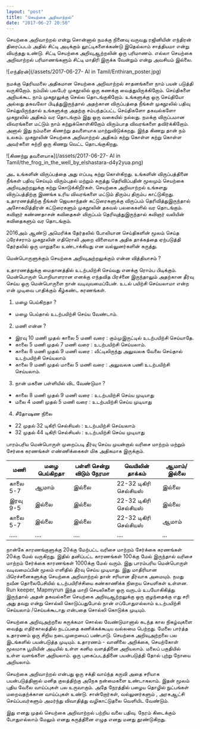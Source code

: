 ```yaml
---
layout: "post"
title: "செயற்கை அறிவாற்றல்"
date: "2017-06-27 20:50"
---
```


செயற்கை அறிவாற்றல் என்று சொன்னால் நமக்கு நினைவு வருவது ரஜினியின் எந்திரன் திரைப்படம் அதில் சிட்டி அடிக்கும் லூட்டிகளைக்கண்டு இதெல்லாம் சாத்தியமா என்று வியந்தது உண்டு. சிட்டி செயற்கை அறிவுஆற்றலின் ஒரு பரிமாணம். எல்லா செயற்கை அறிவாற்றல் பரிமாணங்களும் சிட்டி மாதிரி இருக்க வேன்றும் என்று அவசியம் இல்லை.

![எந்திரன்](/assets/2017-06-27- AI in Tamil/Enthiran_poster.jpg)

நமக்கு தெரியமலை அதிகமான செயற்கை அறிவாற்றல் சாதனங்களை நாம் பயன் படுத்தி வருகிறோம். நம்மில் பலபேர் முகநூலில் ஒரு கணக்கு வைத்துயிருக்கிறோம். செய்திகளை அறியக்கூட நாம் முகநூலுக்கு செல்ல தொடங்குகிறோம். உங்களுக்கு ஒரு செய்தியோ அல்லது தகவலோ பிடித்துஇருந்தால் அதற்கான விருப்பத்தை நீங்கள் முகநூலில் பதிவு செய்துயிருந்தால் உங்களுக்கு அதற்கு சம்பந்தப்பட்ட செய்திகளோ தகவல்களோ முகநூலில் அதிகம் வர தொடங்கும் இது ஒரு வகையில் நல்லது. நமக்கு விருப்பமான விவரங்களை மட்டும் நாம் கற்றுக்கொள்கிறோம் விரும்பாத விவரங்களை தவிர்க்கிறோம். அனால் இது நம்மளை கிணற்று தவளையாக மாற்றுவிடுக்கறது. இந்த கிணறு தான் நம் உலகம். முகநூலின் செயற்கை அறிவாற்றல் அதிகம் கற்று கொள்ள கற்று கொள்ள அவர்களை சுற்றி ஒரு கிணறு வெட்ட தொடங்குகிறது.

![கிணற்று தவளையாக](/assets/2017-06-27- AI in Tamil/the_frog_in_the_well_by_elshastara-d4y2yua.png)

அட உங்களின் விருப்பத்தை அது எப்படி கற்று கொள்கிறது. உங்களின் விருப்பத்தினை நீங்கள் பதிவு செய்யும் விரும்புதல் மற்றும் கருத்து தெரிவிப்பதின் மூலமும் செயற்கை அறிவுஅற்றலுக்கு கற்று கொடுக்கிறீர்கள். செயற்கை அறிவாற்றல் உங்களது விருப்பத்திற்கு இணங்க உரிய விவரங்களை மட்டும் திரும்ப திரும்ப காட்டுகிறது. உதாரணத்திற்கு நீங்கள் ஜெயகாந்தன் கட்டுரைகளுக்கு விருப்பம் தெரிவித்துஇருந்தால் அசோகமித்திரன் கட்டுரைகளும் முகநூலின் தகவல் பலகைகளில் வர தொடங்கும். கவிஞர்  கண்ணதாசன் கவிதைகள் விருப்பம் தெரிவுத்துஇருந்தால் கவிஞர் வலியின் கவிதைகளும் வர தொடங்கும்.

2016அம் ஆண்டு அமெரிக்க தேர்தலில் போலியான செய்திகளின் மூலம் செய்த ப்ரேச்சராம் முகநூலின் எதிரொலி அறை விளைவாக அதிக தாக்கத்தை ஏற்படுத்தி தேர்தலில் ஒரு மாறுதலை உண்டாக்கியது என வல்லுனர்களின் கருத்து.

மென்பொருளுக்கும் செயற்கை அறிவுஅற்றலுக்கும் என்ன வித்தியாசம்  ?

உதாரணத்துக்கு மைதானத்தில் உடற்பயிற்சி செய்வது எனக்கு ரொம்ப பிடிக்கும். மென்பொருள் பொறியாளரான  எனக்கு எந்தவித பிரச்னை இருந்தாலும் அதற்கான தீர்வு செய்ய ஒரு மென்பொருளை நான் வடிவுவமைப்பேன். உடல் பயிற்சி செய்யலாமா என்ற என் முடிவை பாதிக்கும் கீழ்கண்ட கரணங்கள்.

1. மழை பெய்கிறதா ?
  - மழை பெய்தால் உடற்பயிற்சி செய்ய வேண்டாம்.

2. மணி என்ன ?
  - இரவு 10 மணி முதல் காலை 5 மணி வரை : கும்முஇருட்டில் உடற்பயிற்சி செய்யாதே.
  - காலை 5 மணி முதல் 7 மணி வரை : உடற்பயிற்சி செய்யலாம்.
  - காலை 8 மணி முதல் 9 மணி வரை : வீட்டிலிருந்து அலுவலக வேலை செய்தால் உடற்பயிற்சி செய்யலாம்
  - காலை 9 மணி முதல் மாலை 5 மணி வரை : அலுவலக பணி உடற்பயிற்சி செய்யலாம்.

3. நான் மகனை பள்ளியில் விட வேண்டுமா ?
  - காலை 8 மணி முதல் 9 மணி வரை : உடற்பயிற்சி செய்ய முடியாது
  - மலை 4 மணி முதல் 5 மணி வரை : உடற்பயிற்சி செய்ய முடியாது

4. சீதோஷண நிலை
  - 22 முதல் 32 டிகிரி செல்சியஸ் : உடற்பயிற்சி செய்யலாம்
  - 32 முதல் 44 டிகிரி செல்சியஸ் : உடற்பயிற்சி செய்ய முடியாது


  பாரம்பரிய மென்பொருள் முறைப்படி தீர்வு செய்ய முயன்றால் வரிசை மாற்றம் மற்றும் சேர்கை கரணங்கள் எண்ணிக்கைகள் மிக அதிகமாக இருக்கும்.



மணி|மழை பெய்கிறதா|பள்ளி சென்று விடும் நேரமா|வெயிலின் தாக்கம்|ஆமாம்/இல்லை   
--|---|---|---|--
காலை 5-7|ஆமாம்|இல்லை|22-32 டிகிரி செல்சியஸ்|இல்லை
இரவு 9-5|இல்லை|இல்லை|22-32 டிகிரி செல்சியஸ்|இல்லை  
காலை 5-7|இல்லை|இல்லை|22-32 டிகிரி செல்சியஸ்|ஆமாம்
.....|....|....|....|...



நான்கே காரணங்குளுக்கு 20க்கு மேற்பட்ட வரிசை மாற்றம் சேர்க்கை கரணங்கள் 20க்கு மேல் வருகிறது. இதில் தனிப்பட்ட காரணங்கள் 100க்கு மேல் இருந்தால் வரிசை மாற்றம் சேர்க்கை காரணங்கள் 1000க்கு மேல் வரும். இது பாரம்பரிய மென்பொருள் வடிவமைப்பின் மூலம் எளிதில் தீர்வு செய்ய முடியாது. இது மாதிரியான பிரெச்சனைகளுக்கு செயற்கை அறிவாற்றல் தான் சரியான தீர்வாக அமையும். நமது நவீன தொலைபேசியில் உடற்பயிரிச்சியை கண்காணிக்க நிறைய செயளிகள் உள்ளன. Run keeper, Mapmyrun இந்த மாறி செயலிகளை ஒரு வருடம் உபயோகிகித்து இருந்தால் அதன் தகவல்களை செயற்கை அறிவுஆற்றலுக்கு ஒரு குழந்தைக்கு எது சரி அது தவறு என்று சொல்லி கொடுப்பதுபோல் நான் எப்போதுஎல்லாம் உடற்பயிற்சி செய்யலாம் /செய்யக்கூடாது என்பதை சொல்லி கொடுக்க முடியும்.

செயற்கை அறிவுஅற்றலை சுருக்கமா சொல்ல வேண்டுமானால் கடந்த கால நிகழ்வுகளை வைத்து எதிர்காலத்தில் நடப்பதை கணிக்கக்கூடிய வல்லமை பெற்றது. மேலை பார்த்த உதாரணம் ஒரு சிறிய நடைமுறையைப் பண்பாடு. செயற்கை அறிவுஅற்றலை பல இடங்களில் பயன்படுத்த முடியும். உதாரணம் - வானிலை அறிக்கை, செயற்கோள் மூலமாக பூமியின் அடியில் உள்ள கனிம வளத்தினை அறியலாம்.
மலைப் பகுதியில் உள்ள வளங்களை அறியலாம். ஒரு புகைப்படத்தினை பயன்படுத்தி தோல் புற்று நோயை அறியலாம்.

செயற்கை அறிவாற்றல் என்பது ஒரு சக்தி வாய்ந்த கருவி அதை சரியாக பயன்படுத்தினால் மனித குலத்திற்கு அநேக நன்மைகளை உண்டாகலாம். இதன் மூலம் புதிய வேலை வாய்ப்புகள் பல உருவாகும். அதே நேரத்தில் பழைய தொழில் நுட்பங்கள் மறைவதற்க்கான வாய்ப்புகள் உண்டு. சான்றோர்கள், வல்லுனர்களும் , அரசுஆட்சி செய்ப்பவர்களும் அமர்ந்து விவாதித்து வழிகாட்டுதலை வெளியிட வேண்டும்.

இது எனது முதல் செயற்கை அறிவாற்றல் பற்றிய வலை பதிவு. நேரம் கிடைக்கும் போதுஎல்லாம் மேலும் எனது கருத்தினை எழுத எனது மனது தூண்டுகிறது.  
